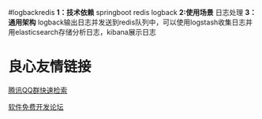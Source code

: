 #logbackredis
 **1：技术依赖** 
springboot
redis
logback
 **2:使用场景** 
日志处理
 **3：通用架构** 
logback输出日志并发送到redis队列中，可以使用logstash收集日志并用elasticsearch存储分析日志，kibana展示日志


 # 良心友情链接

[腾讯QQ群快速检索](http://u.720life.cn/s/8cf73f7c)

[软件免费开发论坛](http://u.720life.cn/s/bbb01dc0)